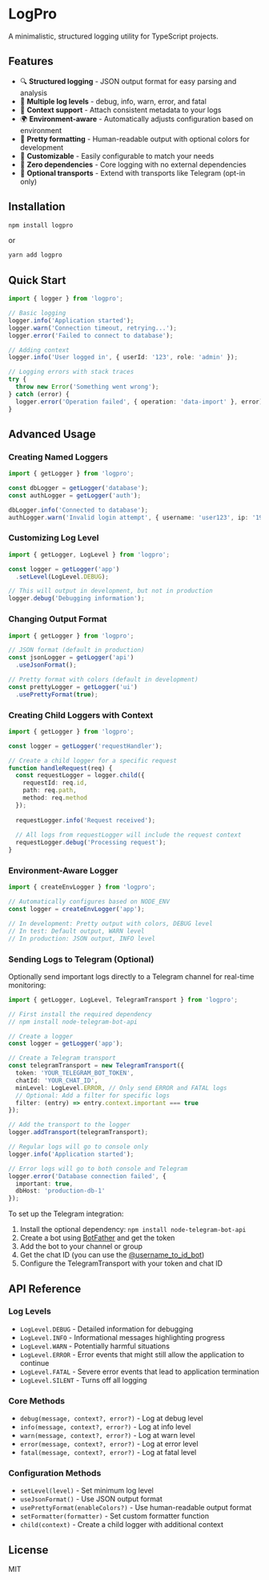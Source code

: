 # LogPro

A minimalistic, structured logging utility for TypeScript projects.

## Features

- 🔍 **Structured logging** - JSON output format for easy parsing and analysis
- 🔄 **Multiple log levels** - debug, info, warn, error, and fatal
- 🧩 **Context support** - Attach consistent metadata to your logs
- 🌍 **Environment-aware** - Automatically adjusts configuration based on environment
- 🎨 **Pretty formatting** - Human-readable output with optional colors for development
- 🔧 **Customizable** - Easily configurable to match your needs
- 🌱 **Zero dependencies** - Core logging with no external dependencies
- 📲 **Optional transports** - Extend with transports like Telegram (opt-in only)

## Installation

```bash
npm install logpro
```

or

```bash
yarn add logpro
```

## Quick Start

```typescript
import { logger } from 'logpro';

// Basic logging
logger.info('Application started');
logger.warn('Connection timeout, retrying...');
logger.error('Failed to connect to database');

// Adding context
logger.info('User logged in', { userId: '123', role: 'admin' });

// Logging errors with stack traces
try {
  throw new Error('Something went wrong');
} catch (error) {
  logger.error('Operation failed', { operation: 'data-import' }, error);
}
```

## Advanced Usage

### Creating Named Loggers

```typescript
import { getLogger } from 'logpro';

const dbLogger = getLogger('database');
const authLogger = getLogger('auth');

dbLogger.info('Connected to database');
authLogger.warn('Invalid login attempt', { username: 'user123', ip: '192.168.1.1' });
```

### Customizing Log Level

```typescript
import { getLogger, LogLevel } from 'logpro';

const logger = getLogger('app')
  .setLevel(LogLevel.DEBUG);

// This will output in development, but not in production
logger.debug('Debugging information');
```

### Changing Output Format

```typescript
import { getLogger } from 'logpro';

// JSON format (default in production)
const jsonLogger = getLogger('api')
  .useJsonFormat();

// Pretty format with colors (default in development)
const prettyLogger = getLogger('ui')
  .usePrettyFormat(true);
```

### Creating Child Loggers with Context

```typescript
import { getLogger } from 'logpro';

const logger = getLogger('requestHandler');

// Create a child logger for a specific request
function handleRequest(req) {
  const requestLogger = logger.child({
    requestId: req.id,
    path: req.path,
    method: req.method
  });
  
  requestLogger.info('Request received');
  
  // All logs from requestLogger will include the request context
  requestLogger.debug('Processing request');
}
```

### Environment-Aware Logger

```typescript
import { createEnvLogger } from 'logpro';

// Automatically configures based on NODE_ENV
const logger = createEnvLogger('app');

// In development: Pretty output with colors, DEBUG level
// In test: Default output, WARN level
// In production: JSON output, INFO level
```

### Sending Logs to Telegram (Optional)

Optionally send important logs directly to a Telegram channel for real-time monitoring:

```typescript
import { getLogger, LogLevel, TelegramTransport } from 'logpro';

// First install the required dependency
// npm install node-telegram-bot-api

// Create a logger
const logger = getLogger('app');

// Create a Telegram transport
const telegramTransport = new TelegramTransport({
  token: 'YOUR_TELEGRAM_BOT_TOKEN',
  chatId: 'YOUR_CHAT_ID',
  minLevel: LogLevel.ERROR, // Only send ERROR and FATAL logs
  // Optional: Add a filter for specific logs
  filter: (entry) => entry.context.important === true
});

// Add the transport to the logger
logger.addTransport(telegramTransport);

// Regular logs will go to console only
logger.info('Application started');

// Error logs will go to both console and Telegram
logger.error('Database connection failed', { 
  important: true,
  dbHost: 'production-db-1'
});
```

To set up the Telegram integration:

1. Install the optional dependency: `npm install node-telegram-bot-api`
2. Create a bot using [BotFather](https://t.me/botfather) and get the token
3. Add the bot to your channel or group
4. Get the chat ID (you can use the [@username_to_id_bot](https://t.me/username_to_id_bot))
5. Configure the TelegramTransport with your token and chat ID

## API Reference

### Log Levels

- `LogLevel.DEBUG` - Detailed information for debugging
- `LogLevel.INFO` - Informational messages highlighting progress
- `LogLevel.WARN` - Potentially harmful situations
- `LogLevel.ERROR` - Error events that might still allow the application to continue
- `LogLevel.FATAL` - Severe error events that lead to application termination
- `LogLevel.SILENT` - Turns off all logging

### Core Methods

- `debug(message, context?, error?)` - Log at debug level
- `info(message, context?, error?)` - Log at info level
- `warn(message, context?, error?)` - Log at warn level
- `error(message, context?, error?)` - Log at error level
- `fatal(message, context?, error?)` - Log at fatal level

### Configuration Methods

- `setLevel(level)` - Set minimum log level
- `useJsonFormat()` - Use JSON output format
- `usePrettyFormat(enableColors?)` - Use human-readable output format
- `setFormatter(formatter)` - Set custom formatter function
- `child(context)` - Create a child logger with additional context

## License

MIT 